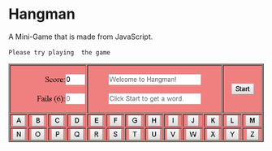 # Hangman

A Mini-Game that is made from JavaScript.


```
Please try playing  the game
```

![GitHub Logo](/README%20Image/Hangman_Picture.png)